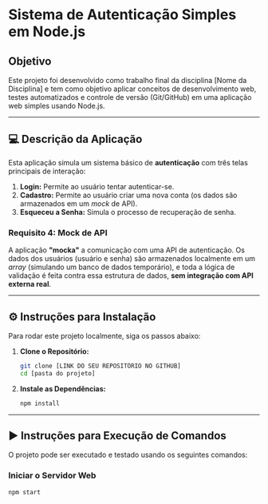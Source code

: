 # Sistema de Autenticação Simples em Node.js

## Objetivo

Este projeto foi desenvolvido como trabalho final da disciplina [Nome da Disciplina] e tem como objetivo aplicar conceitos de desenvolvimento web, testes automatizados e controle de versão (Git/GitHub) em uma aplicação web simples usando Node.js.

---

## 💻 Descrição da Aplicação

Esta aplicação simula um sistema básico de **autenticação** com três telas principais de interação:

1.  **Login:** Permite ao usuário tentar autenticar-se.
2.  **Cadastro:** Permite ao usuário criar uma nova conta (os dados são armazenados em um *mock* de API).
3.  **Esqueceu a Senha:** Simula o processo de recuperação de senha.

### Requisito 4: Mock de API

A aplicação **"mocka"** a comunicação com uma API de autenticação. Os dados dos usuários (usuário e senha) são armazenados localmente em um *array* (simulando um banco de dados temporário), e toda a lógica de validação é feita contra essa estrutura de dados, **sem integração com API externa real**.

---

## ⚙️ Instruções para Instalação

Para rodar este projeto localmente, siga os passos abaixo:

1.  **Clone o Repositório:**
    ```bash
    git clone [LINK DO SEU REPOSITÓRIO NO GITHUB]
    cd [pasta do projeto]
    ```
2.  **Instale as Dependências:**
    ```bash
    npm install
    ```

---

## ▶️ Instruções para Execução de Comandos

O projeto pode ser executado e testado usando os seguintes comandos:

### Iniciar o Servidor Web

```bash
npm start